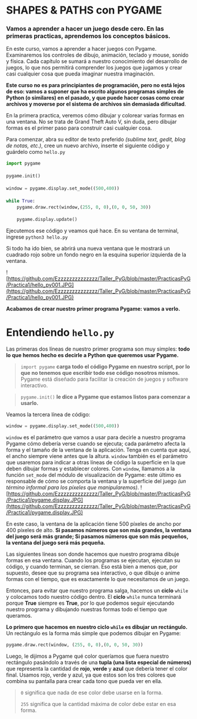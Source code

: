 
# SHAPES & PATHS con PYGAME
### Vamos a aprender a hacer un juego desde cero. En las primeras practicas, aprendemos los conceptos básicos.

En este curso, vamos a aprender a hacer juegos con Pygame. Examinaremos los controles de dibujo, animación, teclado y mouse, sonido y física. Cada capítulo se sumará a nuestro conocimiento del desarrollo de juegos, lo que nos permitirá comprender los juegos que jugamos y crear casi cualquier cosa que pueda imaginar nuestra imaginación.

**Este curso no es para principiantes de programación, pero no está lejos de eso: vamos a suponer que ha escrito algunos programas simples de Python (o similares) en el pasado, y que puede hacer cosas como crear archivos y moverse por el sistema de archivos sin demasiada dificultad**.

En la primera practica, veremos cómo dibujar y colorear varias formas en una ventana. No se trata de Grand Theft Auto V, sin duda, pero dibujar formas es el primer paso para construir casi cualquier cosa.

Para comenzar, abra su editor de texto preferido *(sublime text, gedit, blog de notas, etc.)*, cree un nuevo archivo, inserte el siguiente código y guárdelo como `hello.py`

```python 
import pygame 

pygame.init()

window = pygame.display.set_mode((500,400))

while True:
	pygame.draw.rect(window,(255, 0, 0),(0, 0, 50, 30))

	pygame.display.update()
```

Ejecutemos ese código y veamos qué hace. En su ventana de terminal, ingrese `python3 hello.py`

Si todo ha ido bien, se abrirá una nueva ventana que le mostrará un cuadrado rojo sobre un fondo negro en la esquina superior izquierda de la ventana. 

![https://github.com/Ezzzzzzzzzzzzzz/Taller_PyG/blob/master/PracticasPyG/Practica1/hello_py001.JPG](https://github.com/Ezzzzzzzzzzzzzz/Taller_PyG/blob/master/PracticasPyG/Practica1/hello_py001.JPG)

**Acabamos de crear nuestro primer programa Pygame: vamos a verlo.**

# Entendiendo `hello.py`
Las primeras dos líneas de nuestro primer programa son muy simples: **todo lo que hemos hecho es decirle a Python que queremos usar Pygame.** 

> `import pygame` **carga todo el código Pygame en nuestro script, por lo que no tenemos que escribir todo ese código nosotros mismos.** Pygame está diseñado para facilitar la creación de juegos y software interactivo.

>`pygame.init()` **le dice a Pygame que estamos listos para comenzar a usarlo.**

Veamos la tercera línea de código:
```python
window = pygame.display.set_mode((500,400))
```
`window` es el parámetro que vamos a usar para decirle a nuestro programa Pygame cómo debería verse cuando se ejecuta; cada parámetro afecta la forma y el tamaño de la ventana de la aplicación. Tenga en cuenta que aquí, el ancho siempre viene antes que la altura. `window` también es el parámetro que usaremos para indicar a otras líneas de código la superficie en la que deben dibujar formas y establecer colores. Con `window`, llamamos a la función `set_mode` del módulo de visualización de Pygame: este último es responsable de cómo se comporta la ventana y la superficie del juego *(un término informal para los píxeles que manipularemos)*. 
![https://github.com/Ezzzzzzzzzzzzzz/Taller_PyG/blob/master/PracticasPyG/Practica1/pygame.display.JPG](https://github.com/Ezzzzzzzzzzzzzz/Taller_PyG/blob/master/PracticasPyG/Practica1/pygame.display.JPG)

En este caso, la ventana de la aplicación tiene 500 píxeles de ancho por 400 píxeles de alto. **Si pasamos números que son más grandes, la ventana del juego será más grande; Si pasamos números que son más pequeños, la ventana del juego será más pequeña.**

Las siguientes líneas son donde hacemos que nuestro programa dibuje formas en esa ventana. Cuando los programas se ejecutan, ejecutan su código, y cuando terminan, se cierran. Eso está bien a menos que, por supuesto, desee que su programa sea interactivo, o que dibuje o anime formas con el tiempo, que es exactamente lo que necesitamos de un juego.

Entonces, para evitar que nuestro programa salga, hacemos un **ciclo** `while` y colocamos todo nuestro código dentro. El **ciclo** `while` nunca terminará porque **True** siempre es **True**, por lo que podemos seguir ejecutando nuestro programa y dibujando nuestras formas todo el tiempo que queramos.

**Lo primero que hacemos en nuestro ciclo `while` es dibujar un rectángulo.** Un rectángulo es la forma más simple que podemos dibujar en Pygame:
```python
pygame.draw.rect(window, (255, 0, 0),(0, 0, 50, 30))
```
Luego, le dijimos a Pygame qué color queríamos que fuera nuestro rectángulo pasándolo a través de una **tupla (una lista especial de números)** que representa la cantidad de **rojo**, **verde** y **azul** que debería tener el color final. Usamos rojo, verde y azul, ya que estos son los tres colores que combina su pantalla para crear cada tono que pueda ver en ella. 
>`0` significa que nada de ese color debe usarse en la forma.
>
>`255` significa que la cantidad máxima de color debe estar en esa forma.




<!--stackedit_data:
eyJoaXN0b3J5IjpbMzUzOTE2MzY1LC0xMDIzNTI3Mjc4LC0yMD
Y1MDI5OTMwLC03OTQ4ODE2MTJdfQ==
-->